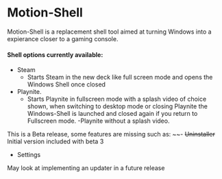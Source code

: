 # Motion-Shell

Motion-Shell is a replacement shell tool aimed at turning Windows into a expierance closer to a gaming console.

#### Shell options currently available:
- Steam
  - Starts Steam in the new deck like full screen mode and opens the Windows Shell once closed
- Playnite.
  - Starts Playnite in fullscreen mode with a splash video of choice shown, when switching to desktop mode or closing Playnite the Windows-Shell is launched and closed again if you return to Fullscreen mode.
  -Playnite without a splash video.

This is a Beta release, some features are missing such as:
~~- ~~Uninstaller~~ Initial version included with beta 3
- Settings

May look at implementing an updater in a future release
